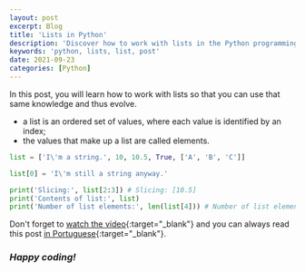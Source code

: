 ```yaml
---
layout: post
excerpt: Blog
title: 'Lists in Python'
description: 'Discover how to work with lists in the Python programming language. Get answers to your questions with the theory and examples presented.'
keywords: 'python, lists, list, post'
date: 2021-09-23
categories: [Python]
---
```


In this post, you will learn how to work with lists so that you can use that same knowledge and thus evolve.

- a list is an ordered set of values, where each value is identified by an index;
- the values that make up a list are called elements.

```python
list = ['I\'m a string.', 10, 10.5, True, ['A', 'B', 'C']]

list[0] = 'I\'m still a string anyway.'

print('Slicing:', list[2:3]) # Slicing: [10.5]
print('Contents of list:', list)
print('Number of list elements:', len(list[4])) # Number of list elements: 3
```

Don't forget to [watch the vídeo](https://youtu.be/YPjiLWtky60){:target="\_blank"} and you can always read this post [in Portuguese](https://caffeinealgorithm.com/blog/20210923/listas-em-python/){:target="\_blank"}.

### _Happy coding!_

